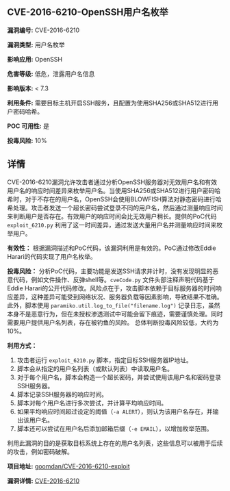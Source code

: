 ## CVE-2016-6210-OpenSSH用户名枚举

**漏洞编号:** CVE-2016-6210

**漏洞类型:** 用户名枚举

**影响应用:** OpenSSH

**危害等级:** 低危，泄露用户名信息

**影响版本:** < 7.3

**利用条件:** 需要目标主机开启SSH服务，且配置为使用SHA256或SHA512进行用户密码哈希。

**POC 可用性:** 是

**投毒风险:** 10%

## 详情

CVE-2016-6210漏洞允许攻击者通过分析OpenSSH服务器对无效用户名和有效用户名的响应时间差异来枚举用户名。当使用SHA256或SHA512进行用户密码哈希时，对于不存在的用户名，OpenSSH会使用BLOWFISH算法对静态密码进行哈希处理。攻击者发送一个超长密码尝试登录不同的用户名，然后通过测量响应时间来判断用户是否存在。有效用户的响应时间会比无效用户稍长。提供的PoC代码 `exploit_6210.py` 利用了这一时间差异，通过发送大量用户名并测量响应时间来枚举用户。

**有效性：**
根据漏洞描述和PoC代码，该漏洞利用是有效的。PoC通过修改Eddie Harari的代码实现了用户名枚举。

**投毒风险：**
分析PoC代码，主要功能是发送SSH请求并计时，没有发现明显的恶意代码，例如文件操作、反弹shell等。`cveCode.py` 文件头部注释声明代码基于Eddie Harari的公开代码修改。风险点在于，攻击脚本依赖于目标服务器的时间响应差异，这种差异可能受到网络状况、服务器负载等因素影响，导致结果不准确。此外，脚本使用 `paramiko.util.log_to_file("filename.log")` 记录日志，虽然本身不是恶意行为，但在未授权渗透测试中可能会留下痕迹，需要谨慎处理。同时需要用户提供用户名列表，存在被钓鱼的风险。
总体判断投毒风险较低，大约为 10%。

**利用方式：**
1.  攻击者运行 `exploit_6210.py` 脚本，指定目标SSH服务器IP地址。
2.  脚本会从指定的用户名列表（或默认列表）中读取用户名。
3.  对于每个用户名，脚本会构造一个超长密码，并尝试使用该用户名和密码登录SSH服务器。
4.  脚本记录SSH服务器的响应时间。
5.  脚本对每个用户名进行多次尝试，并计算平均响应时间。
6.  如果平均响应时间超过设定的阈值（`-a ALERT`），则认为该用户名存在，并输出该用户名。
7.  脚本还可以尝试在用户名后添加邮箱后缀（`-e EMAIL`），以增加枚举范围。

利用此漏洞的目的是获取目标系统上存在的用户名列表，这些信息可以被用于后续的攻击，例如密码破解。


**项目地址:** [goomdan/CVE-2016-6210-exploit](https://github.com/goomdan/CVE-2016-6210-exploit)

**漏洞详情:** [CVE-2016-6210](https://nvd.nist.gov/vuln/detail/CVE-2016-6210)